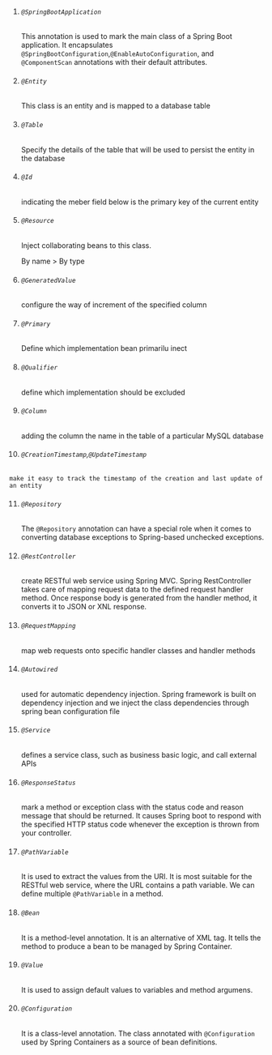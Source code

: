  1. ###### `@SpringBootApplication`

    This annotation is used to mark the main class of a Spring Boot application. It encapsulates `@SpringBootConfiguration`,`@EnableAutoConfiguration`, and `@ComponentScan` annotations with their default attributes. 

 2. ###### `@Entity`

    This class is an entity and is mapped to a database table

 3. ###### `@Table`

    Specify the details of the table that will be used to persist the entity in the database

 4. ###### `@Id`

    indicating the meber field below is the primary key of the current entity

 5. ###### `@Resource`

    Inject collaborating beans to this class.

    By name > By type

 6. ###### `@GeneratedValue`

    configure the way of increment of the specified column

 7. ###### `@Primary`

    Define which implementation bean primarilu inect

 8. ###### `@Qualifier`

    define which implementation should be excluded

 9. ###### `@Column`

    adding the column the name in the table of a particular MySQL database

 10. ###### `@CreationTimestamp`,`@UpdateTimestamp`

    make it easy to track the timestamp of the creation and last update of an entity

 11. ###### `@Repository`

     The `@Repository` annotation can have a special role when it comes to converting database exceptions to Spring-based unchecked exceptions.

 12. ###### `@RestController`

     create RESTful web service using Spring MVC. Spring RestController takes care of mapping request data to the defined request handler method. Once response body is generated from the handler method, it converts it to JSON or XNL response.

13. ###### `@RequestMapping`

    map web requests onto specific handler classes and handler methods

14. ###### `@Autowired`

    used for automatic dependency injection. Spring framework is built on dependency injection and we inject the class dependencies through spring bean configuration file

15. ###### `@Service`

     defines a service class, such as business basic logic, and call external APIs

16. ###### `@ResponseStatus`

    mark a method or exception class with the status code and reason message that should be returned. It causes Spring boot to respond with the specified HTTP status code whenever the exception is thrown from your controller.

17. ###### `@PathVariable`

    It is used to extract the values from the URI. It is most suitable for the RESTful web service, where the URL contains a path variable. We can define multiple `@PathVariable` in a method.

18. ###### `@Bean`

    It is a method-level annotation. It is an alternative of XML <bean> tag. It tells the method to produce a bean to be managed by Spring Container.

19. ###### `@Value`

    It is used to assign default values to variables and method argumens.

20. ###### `@Configuration`

    It is a class-level annotation. The class annotated with `@Configuration` used by Spring Containers as a source of bean definitions.

    



